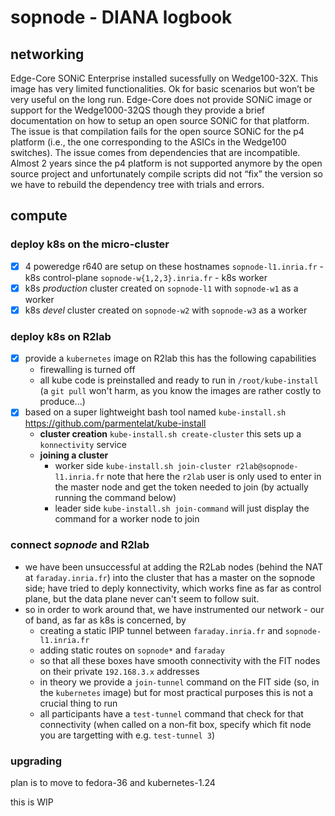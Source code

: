 # sopnode - DIANA logbook

## networking

Edge-Core SONiC Enterprise installed sucessfully on Wedge100-32X. This image has very limited functionalities. Ok for basic scenarios but won’t be very useful on the long run.
Edge-Core does not provide SONiC image or support for the Wedge1000-32QS though they provide a brief documentation on how to setup an open source SONiC for that platform.
The issue is that compilation fails for the open source SONiC for the p4 platform (i.e., the one corresponding to the ASICs in the Wedge100 switches). The issue comes from dependencies that are incompatible. Almost 2 years since the p4 platform is not supported anymore by the open source project and unfortunately compile scripts did not “fix” the version so we have to rebuild the dependency tree with trials and errors.

## compute

### deploy k8s on the micro-cluster

- [x] 4 poweredge r640 are setup on these hostnames
  `sopnode-l1.inria.fr` - k8s control-plane
  `sopnode-w{1,2,3}.inria.fr` - k8s worker
- [x] k8s *production* cluster created on `sopnode-l1` with `sopnode-w1` as a worker
- [x] k8s *devel* cluster created on `sopnode-w2` with `sopnode-w3` as a worker

### deploy k8s on R2lab

- [x] provide a `kubernetes` image on R2lab
  this has the following capabilities
  * firewalling is turned off
  * all kube code is preinstalled and ready to run in `/root/kube-install`
    (a `git pull` won't harm, as you know the images are rather costly to produce...)
- [x] based on a super lightweight bash tool named `kube-install.sh`
  <https://github.com/parmentelat/kube-install>
  * **cluster creation**
    `kube-install.sh create-cluster`
    this sets up a `konnectivity` service
  * **joining a cluster**
    * worker side
      `kube-install.sh join-cluster r2lab@sopnode-l1.inria.fr`
      note that here the `r2lab` user is only used to enter in the master node
      and get the token needed to join (by actually running the command below)
    * leader side
      `kube-install.sh join-command`
      will just display the command for a worker node to join


### connect *sopnode* and R2lab

- we have been unsuccessful at adding the R2Lab nodes (behind the NAT at `faraday.inria.fr`) into the cluster that has a master on the sopnode side; have tried to deply konnectivity, which works fine as far as control plane, but the data plane never can't seem to follow suit.
- so in order to work around that, we have instrumented our network - our of band, as far as k8s is concerned, by
  - creating a static IPIP tunnel between `faraday.inria.fr` and `sopnode-l1.inria.fr`
  - adding static routes on `sopnode*` and `faraday`
  - so that all these boxes have smooth connectivity with the FIT nodes on their private `192.168.3.x` addresses
  - in theory we provide a `join-tunnel` command on the FIT side (so, in the `kubernetes` image) but for most practical purposes this is not a crucial thing to run
  - all participants have a `test-tunnel` command that check for that connectivity (when called on a non-fit box, specify which fit node you are targetting with e.g. `test-tunnel 3`)

### upgrading

plan is to move to fedora-36 and kubernetes-1.24

this is WIP
